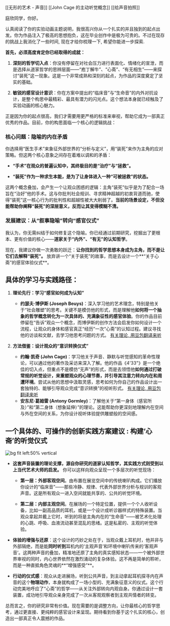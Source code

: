  [[无形的艺术 - 声音]] 
 [[John Cage 的主动听觉概念]] 
 [[给声音拍照]]

庭欣同学，你好。

认真阅读了你的实验动画主题说明，我很高兴你从一个扎实的并且独到的起点出发。你为作品注入了极高的思想抱负，这在毕业创作中是极为可贵的。不过在现存的挑战上我消化了一些时间, 现在才给你梳理一下, 希望你能进一步探索.  

**首先，必须高度肯定你已经取得的成就：**

1. **深刻的哲学切入点**：你没有停留在对社会压力进行表面化、情绪化的宣泄，而是选择从道家哲学的思辨层面——“庖丁解牛”、“心斋”、“有无相生”——来探讨“装死”这一现象。这是一个非常成熟和深刻的起点，为作品的深度奠定了坚实的基础。
    
2. **敏锐的感官设计意识**：你在方案中提出的“临床音”与“生命音”的内外对抗设计，是整个构思中最精彩、最具有潜力的闪光点。这个想法本身就已经触及了实验动画的核心魅力。
    

正是因为你的起点很高，我们才需要用更严格的标准来审视，帮助它成为一部真正优秀的作品。目前，你的构思面临一个核心的逻辑挑战：

### **核心问题：隐喻的内在矛盾**

你选择用“医生手术”来象征外部世界的“分析与定义”，用“装死”来作为主角的应对策略。但这两个核心意象之间存在着难以调和的矛盾：

- **“手术”在观众的普遍认知中，其终极目的是“治疗”与“拯救”。**
    
- **“装死”作为一种求生本能，是为了让身体进入一种“可被拯救”的状态。**
    

这两个概念叠加，会产生一个让观众困惑的逻辑：主角“装死”似乎是为了配合一场旨在“治好”他的手术。这与你批判社会规训、寻求精神超越的初衷背道而驰，使得“装死”这一核心行为的批判性和超越性被大大削弱了。**当前的场景设定，不但没能帮助你阐释“装死”的深层意义，反而让其变得模糊不清。**

### **发展建议：从“叙事隐喻”转向“感官仪式”**

我认为，你无需纠结于如何修复这个隐喻。你已经通过前期研究，挖掘出了更根本、更有价值的核心——**道家关于“内外”、“有无”的认知哲学**。

现在，我建议你做一次勇敢的跃迁：**让你找到的哲学思想本身成为主角，而不是让它们去解释“装死”。** 放弃讲一个“关于装死”的故事，而是去设计一个**“关于心斋”的感官体验仪式**。

## **具体的学习与实践路径：**

1. **理论先行：学习“感官如何成为认知”**
    
    - **约瑟夫·博伊斯 (Joseph Beuys)**：深入学习他的艺术理念，特别是他关于“社会雕塑”的思考。关键不是模仿他的形式，而是理解他**如何将一个抽象的哲学概念转化为一次具体的、充满象征性的感官体验**。你的作品目前停留在“告诉”观众一个概念，而博伊斯的创作方法会启发你如何设计一个流程，让观众的身体和感官真正“经历”一次“心斋”的认知过程。建议寻找他的访谈和文献，去学习他思考问题的方式。
        [有关理论, 用豆包翻译来听](https://www.google.com/search?sca_esv=6d88a22af351a497&sxsrf=AE3TifOq0hCqAXsqN9VaD_hKF2EQiTSB3g%3A1756177263487&source=hp&ei=byOtaM3WG_WviLMP7avSiAo&iflsig=AOw8s4IAAAAAaK0xf7kY9CDN_WH4UzEIMfEcqLU-tXd6&aep=22&udm=50&ved=2ahUKEwiP3eefw6ePAxUibvUHHaovBgcQoo4PegYIAAgAEAE&mtid=lwq1aLbFLr3Y5NoP5fnVgQE&q=I+want+to+find+information+about+Beuys.+Related+interviews+that+explain+that+cognition+is+learned+through+experiencing+the+senses%2C+not+through+knowledge.+Knowledge+does+not+come+through+cognition.+Relevant+videos%2C+sometimes+on+YouTube%2C+or+articles.&mstk=AUtExfDIzqvCTv-V0QEv5zgC1fud9MGzFzWyOQcQOB2v8dcDh3MWQvY_pgJpxPloQLU1Zw6sUykIKqo-cQa1UvYfYEQMqbVnzPNGSFZyUs0FfBAnpt1o-MqVrhlZbFS31Iv4AoomI9LBivHPX55i0ovW7bPYn05Or5lDz2yyGf2lBddX3MLImzIQ_-wuRc6q_GyER_Pz_d8x2iupnY-Aim93_ri57qzo9W9aTwNpvhOZEbwm79_A8hgYhRlWUb0t9ie7gwpfj_XUM6Zxg_8iDY2q0e1YDb3mBHLVi2I&csuir=1)
1. **方法借鉴：设计观众的“意识转换仪式”**
    
    - **约翰·凯奇 (John Cage)**：学习他关于声音、静默与听觉感知的革命性理论，可以通过他的著作及采访来深入了解。他的作品《4'33"》是一个绝佳的切入点，但重点不是模仿“无声”的形式，而是去领悟他**如何通过打破常规的听觉设计，来重塑观众的心理节奏，并引导其注意力转向内在和周遭环境**。尝试从他的思想中汲取灵感，思考如何为你自己的作品设计出一套独特的、能够引导观众完成“意识转换”的视听形式。
        [有关理论, 用豆包翻译来听](https://www.google.com/search?sca_esv=6d88a22af351a497&sxsrf=AE3TifOq0hCqAXsqN9VaD_hKF2EQiTSB3g%3A1756177263487&source=hp&ei=byOtaM3WG_WviLMP7avSiAo&iflsig=AOw8s4IAAAAAaK0xf7kY9CDN_WH4UzEIMfEcqLU-tXd6&aep=22&udm=50&ved=2ahUKEwiv752qx7aPAxUuL1kFHfIkKwIQoo4PegYIAQgAEAE&mtid=FAu1aNmeCbnj2roP4qLPoA8&q=**John+Cage**%3A+To+study+his+revolutionary+theories+on+sound%2C+silence%2C+and+auditory+perception%2C+one+can+gain+in-depth+understanding+through+his+writings+and+interviews.+His+work+*4%2733%22*+is+an+excellent+starting+point%2C+but+the+focus+is+not+on+imitating+the+form+of+%22silence%22%3B+rather%2C+it+is+to+comprehend+**how+he+reshapes+the+audience%27s+psychological+rhythm+and+guides+their+attention+toward+the+inner+self+and+the+surrounding+environment+through+unconventional+auditory+design**.+Try+to+draw+inspiration+from+his+ideas+and+think+about+how+to+design+a+unique+audio-visual+form+for+your+own+works+that+can+guide+the+audience+to+achieve+a+%22shift+in+consciousness%22.&mstk=AUtExfB9Uvm7fHNBro-b5EcKKVk3RNPG4vd1ldi6emSyCK71a15mDjutipBFRWwEtGLwcqTEB4Beni6W9tOUHWpg1JA6Ey84EinVQYQ5M8N2mOgrZvL1BBPQQDqdOtkNYw_9ALrpxJoA3VS5587yF24XMeApL28DsU7Zfxzn7Ye2iQIFHi0-ZRvIY8MMlCL169x588KvZMS4FlYIBzqaSLnIuAkEyqNIcpy5ahzuagToa8XNSVjdKLlld4j3XCQ_AQpSipwF-gPFZyOjCHiCdNahEHjTRDr-kTk1i0_sCkcSoTuOxmEeh508cztGKUDdfe33Bu7ztsiuvvt8KJ6SPMrbmHSGBQRhch5850tlj0RpFGe7Y24PAbBHyhs&csuir=1)
    - **安东尼·葛姆雷 (Antony Gormley)**：了解他关于“第一身体（感官所及）”和“第二身体（想象延伸）”的理论。这能帮助你更深刻地理解内在空间与外在空间的关系，为你设计视听体验提供雕塑般的空间感。
        
## **一个具体的、可操作的创新实践方案建议 : 构建‘心斋’的听觉仪式**


![bg fit left:50% vertical](https://i.imgur.com/tgqAqBt.webp)

- **这套声音装置的理论支撑，源自你研究的道家认知哲学，其实践方式则受到以上当代艺术大师的启发。** 你可以这样向观众呈现一个多层次的听觉现场：
	
	- **第一层：外部客观空间**。由布置在展览空间中的传统喇叭构成。它们播放你设计的“临床音”——那些冷静、规律、代表外部世界分析与规训的客观声音。这是所有观众一进入空间就能共享的、公共的听觉环境。
		
	- **第二层：内部主观空间**。在展场的一个特定位置，提供一个个人收听设备，比如一副高品质的耳机，或是一个设计成听诊器样式的特殊装置。当观众拿起并戴上它时，听到的将是主角内在的“生命音”——被艺术化处理的心跳、呼吸、血液流动甚至混乱的思绪。这是私密的、主观的听觉体验。
		
- **体验的增强与还原**：这个设计的巧妙之处在于，当观众戴上耳机时，他并非与外部隔绝，而是能**同时听到**耳机内的‘主观声音’和环境中喇叭传来的‘客观声音’。这两种声音的叠加，精准地还原了主角的真实感知状态——一个被外部世界审视的同时，内心世界依然在激烈涌动的复杂体验。这不再是简单的聆听，而是一种直抵角色灵魂的**“增强感受”**。
	
- **行动的仪式感**：观众从走进展场，听到公共声音，到主动拿起耳机探寻内在声音的这个**物理动作**，本身就构成了一场小型的、充满象征意义的仪式。这个行动完美地呼应了“心斋”的哲学——从关注外部转向内观自身。你通过设计一套装置，成功地引导观众亲身完成了一次从客观观察者到主观共情者的转变。
        

总而言之，你的研究非常有价值。现在需要的是调整方向，让你最核心的哲学思考，通过更直接、更纯粹的感官设计来呈现。期待看到你基于这个扎实的核心，创造出一部真正令人震撼的作品。